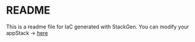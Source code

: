 # README
This is a readme file for IaC generated with StackGen.
You can modify your appStack -> [here](http://main.dev.stackgen.com/appstacks/f1f4e366-a587-431f-aabf-140f3f0904b3)
